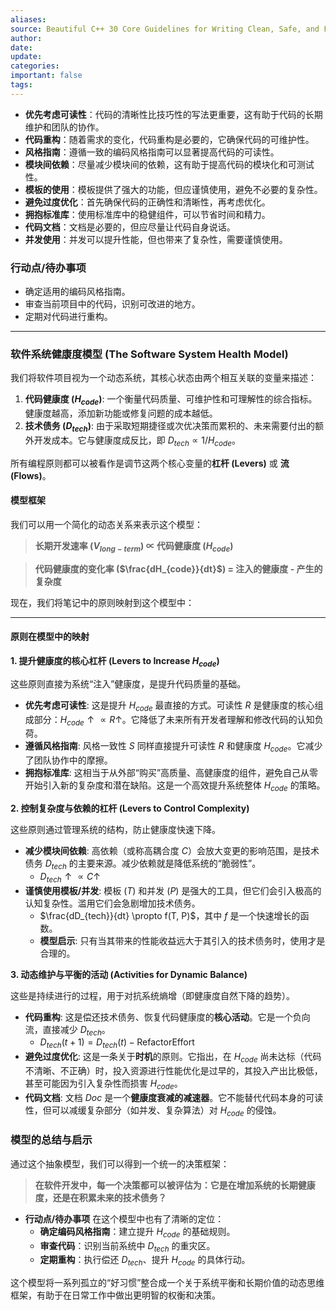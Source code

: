 ```yaml
---
aliases: 
source: Beautiful C++ 30 Core Guidelines for Writing Clean, Safe, and Fast Code (J. Guy Davidson  Kate Gregory) (Z-Library).epub
author: 
date: 
update: 
categories: 
important: false
tags:
---
```


- **优先考虑可读性**：代码的清晰性比技巧性的写法更重要，这有助于代码的长期维护和团队的协作。
- **代码重构**：随着需求的变化，代码重构是必要的，它确保代码的可维护性。
- **风格指南**：遵循一致的编码风格指南可以显著提高代码的可读性。
- **模块间依赖**：尽量减少模块间的依赖，这有助于提高代码的模块化和可测试性。
- **模板的使用**：模板提供了强大的功能，但应谨慎使用，避免不必要的复杂性。
- **避免过度优化**：首先确保代码的正确性和清晰性，再考虑优化。
- **拥抱标准库**：使用标准库中的稳健组件，可以节省时间和精力。
- **代码文档**：文档是必要的，但应尽量让代码自身说话。
- **并发使用**：并发可以提升性能，但也带来了复杂性，需要谨慎使用。

### 行动点/待办事项
- 确定适用的编码风格指南。
- 审查当前项目中的代码，识别可改进的地方。
- 定期对代码进行重构。



---

### 软件系统健康度模型 (The Software System Health Model)

我们将软件项目视为一个动态系统，其核心状态由两个相互关联的变量来描述：

1.  **代码健康度 ($H_{code}$)**: 一个衡量代码质量、可维护性和可理解性的综合指标。健康度越高，添加新功能或修复问题的成本越低。
2.  **技术债务 ($D_{tech}$)**: 由于采取短期捷径或次优决策而累积的、未来需要付出的额外开发成本。它与健康度成反比，即 $D_{tech} \propto 1/H_{code}$。

所有编程原则都可以被看作是调节这两个核心变量的**杠杆 (Levers)** 或 **流 (Flows)**。

#### **模型框架**

我们可以用一个简化的动态关系来表示这个模型：

> **长期开发速率 ($V_{long-term}$) $\propto$ 代码健康度 ($H_{code}$)**

> **代码健康度的变化率 ($\frac{dH_{code}}{dt}$) = 注入的健康度 - 产生的复杂度**

现在，我们将笔记中的原则映射到这个模型中：

---

#### **原则在模型中的映射**

**1. 提升健康度的核心杠杆 (Levers to Increase $H_{code}$)**

这些原则直接为系统“注入”健康度，是提升代码质量的基础。

*   **优先考虑可读性**: 这是提升 $H_{code}$ 最直接的方式。可读性 $R$ 是健康度的核心组成部分：$H_{code} \uparrow \propto R \uparrow$。它降低了未来所有开发者理解和修改代码的认知负荷。
*   **遵循风格指南**: 风格一致性 $S$ 同样直接提升可读性 $R$ 和健康度 $H_{code}$。它减少了团队协作中的摩擦。
*   **拥抱标准库**: 这相当于从外部“购买”高质量、高健康度的组件，避免自己从零开始引入新的复杂度和潜在缺陷。这是一个高效提升系统整体 $H_{code}$ 的策略。

**2. 控制复杂度与依赖的杠杆 (Levers to Control Complexity)**

这些原则通过管理系统的结构，防止健康度快速下降。

*   **减少模块间依赖**: 高依赖（或称高耦合度 $C$）会放大变更的影响范围，是技术债务 $D_{tech}$ 的主要来源。减少依赖就是降低系统的“脆弱性”。
    *   $D_{tech} \uparrow \propto C \uparrow$
*   **谨慎使用模板/并发**: 模板 ($T$) 和并发 ($P$) 是强大的工具，但它们会引入极高的认知复杂性。滥用它们会急剧增加技术债务。
    *   $\frac{dD_{tech}}{dt} \propto f(T, P)$，其中 $f$ 是一个快速增长的函数。
    *   **模型启示**: 只有当其带来的性能收益远大于其引入的技术债务时，使用才是合理的。

**3. 动态维护与平衡的活动 (Activities for Dynamic Balance)**

这些是持续进行的过程，用于对抗系统熵增（即健康度自然下降的趋势）。

*   **代码重构**: 这是偿还技术债务、恢复代码健康度的**核心活动**。它是一个负向流，直接减少 $D_{tech}$。
    *   $D_{tech}(t+1) = D_{tech}(t) - \text{RefactorEffort}$
*   **避免过度优化**: 这是一条关于**时机**的原则。它指出，在 $H_{code}$ 尚未达标（代码不清晰、不正确）时，投入资源进行性能优化是过早的，其投入产出比极低，甚至可能因为引入复杂性而损害 $H_{code}$。
*   **代码文档**: 文档 $Doc$ 是一个**健康度衰减的减速器**。它不能替代代码本身的可读性，但可以减缓复杂部分（如并发、复杂算法）对 $H_{code}$ 的侵蚀。

### 模型的总结与启示

通过这个抽象模型，我们可以得到一个统一的决策框架：

> **在软件开发中，每一个决策都可以被评估为：它是在增加系统的长期健康度，还是在积累未来的技术债务？**

*   **行动点/待办事项** 在这个模型中也有了清晰的定位：
    *   **确定编码风格指南**：建立提升 $H_{code}$ 的基础规则。
    *   **审查代码**：识别当前系统中 $D_{tech}$ 的重灾区。
    *   **定期重构**：执行偿还 $D_{tech}$、提升 $H_{code}$ 的具体行动。

这个模型将一系列孤立的“好习惯”整合成一个关于系统平衡和长期价值的动态思维框架，有助于在日常工作中做出更明智的权衡和决策。